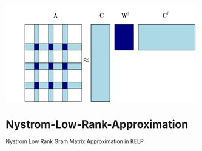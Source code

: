 <img src="https://github.com/Antonio-Cruciani/Nystrom-Low-Rank-Approximation/blob/master/img/nystrom_lowrank.png?v=3&s=200" title="Nystrom Approximation" alt="Nystrom" height=256 width=500>


# Nystrom-Low-Rank-Approximation
Nystrom Low Rank Gram Matrix Approximation in KELP
